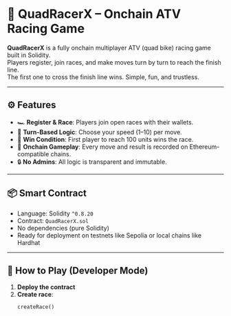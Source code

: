 # 🏁 QuadRacerX – Onchain ATV Racing Game 
 
**QuadRacerX** is a fully onchain multiplayer ATV (quad bike) racing game built in Solidity.  
Players register, join races, and make moves turn by turn to reach the finish line.   
The first one to cross the finish line wins. Simple, fun, and trustless. 

---

## ⚙️ Features

- 🏎️ **Register & Race**: Players join open races with their wallets.
- 🧠 **Turn-Based Logic**: Choose your speed (1–10) per move.
- 🏁 **Win Condition**: First player to reach 100 units wins the race.   
- 📜 **Onchain Gameplay**: Every move and result is recorded on Ethereum-compatible chains.
- 🔒 **No Admins**: All logic is transparent and immutable. 

---

## 📦 Smart Contract

- Language: Solidity `^0.8.20`
- Contract: `QuadRacerX.sol`
- No dependencies (pure Solidity)
- Ready for deployment on testnets like Sepolia or local chains like Hardhat

---

## 🚀 How to Play (Developer Mode)

1. **Deploy the contract**
2. **Create race**:
   ```solidity
   createRace()
